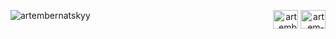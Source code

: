 <p><img align="left" src="https://github-readme-stats.vercel.app/api/top-langs?username=artembernatskyy&show_icons=true&locale=en&layout=compact" alt="artembernatskyy" /></p>

<p align="right">
<a href="https://linkedin.com/in/artembernatskyy/" target="blank"><img align="center" src="https://cdn.jsdelivr.net/npm/simple-icons@3.0.1/icons/linkedin.svg" alt="artembernatskyy" height="30" width="40" /></a>
<a href="https://stackoverflow.com/users/5751147" target="blank"><img align="center" src="https://cdn.jsdelivr.net/npm/simple-icons@3.0.1/icons/stackoverflow.svg" alt="artem-bernatskyi" height="30" width="40" /></a>
</p>
